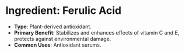 # Ingredient: Ferulic Acid
- **Type**: Plant-derived antioxidant.
- **Primary Benefit**: Stabilizes and enhances effects of vitamin C and E, protects against environmental damage.
- **Common Uses**: Antioxidant serums.
